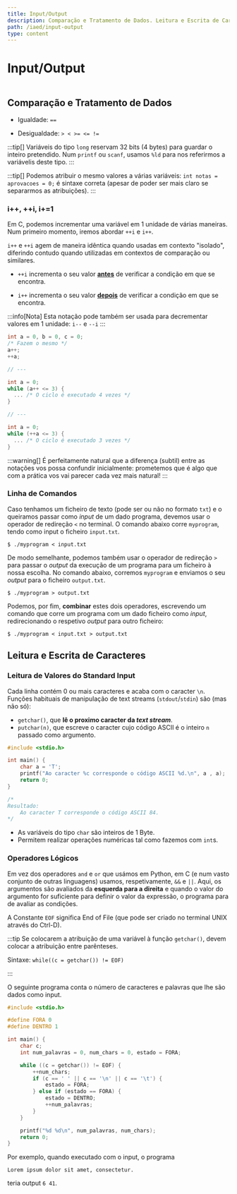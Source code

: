 ```yaml
---
title: Input/Output
description: Comparação e Tratamento de Dados. Leitura e Escrita de Caracteres
path: /iaed/input-output
type: content
---
```


# Input/Output

```toc

```

## Comparação e Tratamento de Dados

- Igualdade: `==`

- Desigualdade: `> < >= <= !=`

:::tip[]
Variáveis do tipo `long` reservam 32 bits (4 bytes) para guardar o inteiro pretendido. Num `printf` ou `scanf`, usamos `%ld` para nos referirmos a variávelis deste tipo.
:::

:::tip[]
Podemos atribuir o mesmo valores a várias variáveis: `int notas = aprovacoes = 0;` é sintaxe correta (apesar de poder ser mais claro se separarmos as atribuições).
:::

### i++, ++i, i+=1

Em C, podemos incrementar uma variável em $1$ unidade de várias maneiras. Num primeiro momento, iremos abordar `++i` e `i++`.

`i++` e `++i` agem de maneira idêntica quando usadas em contexto "isolado", diferindo contudo quando utilizadas em contextos de comparação ou similares.

- `++i` incrementa o seu valor [**antes**](color:green) de verificar a condição em que se encontra.

- `i++` incrementa o seu valor [**depois**](color:red) de verificar a condição em que se encontra.

:::info[Nota]
Esta notação pode também ser usada para decrementar valores em 1 unidade:
`i--` e `--i`
:::

```c
int a = 0, b = 0, c = 0;
/* Fazem o mesmo */
a++;
++a;

// ---

int a = 0;
while (a++ <= 3) {
  ... /* O ciclo é executado 4 vezes */
}

// ---

int a = 0;
while (++a <= 3) {
  ... /* O ciclo é executado 3 vezes */
}
```

:::warning[]
É perfeitamente natural que a diferença (subtil) entre as notações vos possa confundir inicialmente: prometemos que é algo que com a prática vos vai parecer cada vez mais natural!
:::

### Linha de Comandos

Caso tenhamos um ficheiro de texto (pode ser ou não no formato `txt`) e o queiramos passar como _input_ de um dado programa, devemos usar o operador de redireção `<` no terminal. O comando abaixo corre `myprogram`, tendo como input o ficheiro `input.txt`.

`$ ./myprogram < input.txt`

De modo semelhante, podemos também usar o operador de redireção `>` para passar o _output_ da execução de um programa para um ficheiro à nossa escolha. No comando abaixo, corremos `myprogram` e enviamos o seu _output_ para o ficheiro `output.txt`.

`$ ./myprogram > output.txt`

Podemos, por fim, **combinar** estes dois operadores, escrevendo um comando que corre um programa com um dado ficheiro como _input_, redirecionando o respetivo _output_ para outro ficheiro:

`$ ./myprogram < input.txt > output.txt`

## Leitura e Escrita de Caracteres

### Leitura de Valores do Standard Input

Cada linha contém 0 ou mais caracteres e acaba com o caracter `\n`. Funções habituais de manipulação de text streams (`stdout`/`stdin`) são (mas não só):

- `getchar()`, que **lê o proximo caracter da _text stream_**.
- `putchar(n)`, que escreve o caracter cujo código ASCII é o inteiro `n` passado como argumento.

```c
#include <stdio.h>

int main() {
    char a = 'T';
    printf("Ao caracter %c corresponde o código ASCII %d.\n", a , a);
    return 0;
}

/*
Resultado:
    Ao caracter T corresponde o código ASCII 84.
*/
```

- As variáveis do tipo `char` são inteiros de 1 Byte.
- Permitem realizar operações numéricas tal como fazemos com `int`s.

### Operadores Lógicos

Em vez dos operadores `and` e `or` que usámos em Python, em C (e num vasto conjunto de outras linguagens) usamos, respetivamente, `&&` e `||`. Aqui, os argumentos são avaliados da **esquerda para a direita** e quando o valor do argumento for suficiente para definir o valor da expressão, o programa para de avaliar as condições.

A Constante `EOF` significa End of File (que pode ser criado no terminal UNIX através do Ctrl-D).

:::tip
Se colocarem a atribuição de uma variável à função `getchar()`, devem colocar a atribuição entre parênteses.

Sintaxe: `while((c = getchar()) != EOF)`

:::

O seguinte programa conta o número de caracteres e palavras que lhe são dados como input.

```c
#include <stdio.h>

#define FORA 0
#define DENTRO 1

int main() {
    char c;
    int num_palavras = 0, num_chars = 0, estado = FORA;

    while ((c = getchar()) != EOF) {
        ++num_chars;
        if (c == ' ' || c == '\n' || c == '\t') {
            estado = FORA;
        } else if (estado == FORA) {
            estado = DENTRO;
            ++num_palavras;
        }
    }

    printf("%d %d\n", num_palavras, num_chars);
    return 0;
}
```

Por exemplo, quando executado com o input, o programa

```
Lorem ipsum dolor sit amet, consectetur.
```

teria output `6 41`.
